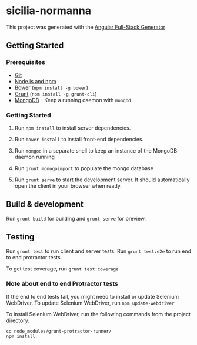 # sicilia-normanna

This project was generated with the
[Angular Full-Stack Generator](https://github.com/DaftMonk/generator-angular-fullstack)

## Getting Started

### Prerequisites

- [Git](https://git-scm.com/)
- [Node.js and npm](nodejs.org)
- [Bower](bower.io) (`npm install -g bower`)
- [Grunt](http://gruntjs.com/) (`npm install -g grunt-cli`)
- [MongoDB](https://www.mongodb.org/) - Keep a running daemon with `mongod`

### Getting Started

1. Run `npm install` to install server dependencies.

2. Run `bower install` to install front-end dependencies.

3. Run `mongod` in a separate shell to keep an instance of the MongoDB daemon
running

4. Run `grunt monogoimport` to populate the mongo database

5. Run `grunt serve` to start the development server. It should automatically
open the client in your browser when ready.

## Build & development

Run `grunt build` for building and `grunt serve` for preview.

## Testing

Run `grunt test` to run client and server tests. Run `grunt test:e2e` to run end
to end protractor tests.

To get test coverage, run `grunt test:coverage`

### Note about end to end Protractor tests
If the end to end tests fail, you might need to install or update Selenium
WebDriver.  To update Selenium WebDriver, run `npm update-webdriver`

To install Selenium WebDriver, run the following commands from the project
directory:

```
cd node_modules/grunt-protractor-runner/
npm install
```
